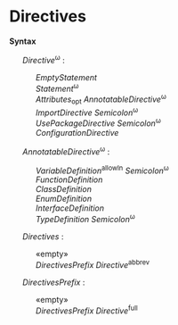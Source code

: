 # Directives

**Syntax**

<ul>
    <i>Directive</i><sup>ω</sup> :
    <ul>
        <i>EmptyStatement</i><br>
        <i>Statement</i><sup>ω</sup><br>
        <i>Attributes</i><sub>opt</sub> <i>AnnotatableDirective</i><sup>ω</sup><br>
        <i>ImportDirective</i> <i>Semicolon</i><sup>ω</sup><br>
        <i>UsePackageDirective</i> <i>Semicolon</i><sup>ω</sup><br>
        <i>ConfigurationDirective</i>
    </ul>
</ul>

<ul>
    <i>AnnotatableDirective</i><sup>ω</sup> :
    <ul>
        <i>VariableDefinition</i><sup>allowIn</sup> <i>Semicolon</i><sup>ω</sup><br>
        <i>FunctionDefinition</i><br>
        <i>ClassDefinition</i><br>
        <i>EnumDefinition</i><br>
        <i>InterfaceDefinition</i><br>
        <i>TypeDefinition</i> <i>Semicolon</i><sup>ω</sup>
    </ul>
</ul>

<ul>
    <i>Directives</i> :
    <ul>
        «empty»<br>
        <i>DirectivesPrefix</i> <i>Directive</i><sup>abbrev</sup>
    </ul>
</ul>

<ul>
    <i>DirectivesPrefix</i> :
    <ul>
        «empty»<br>
        <i>DirectivesPrefix</i> <i>Directive</i><sup>full</sup>
    </ul>
</ul>